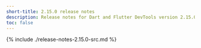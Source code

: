 ```yaml
---
short-title: 2.15.0 release notes
description: Release notes for Dart and Flutter DevTools version 2.15.0.
toc: false
---
```


{% include ./release-notes-2.15.0-src.md %}
